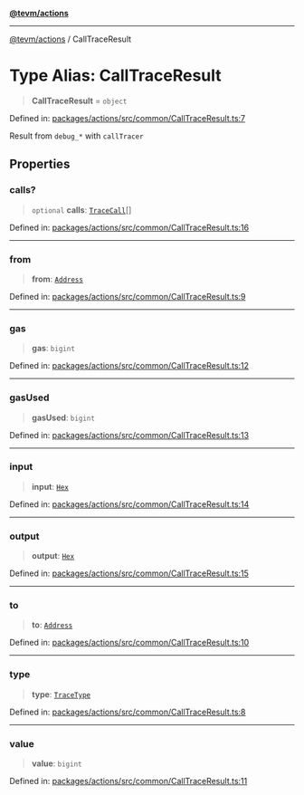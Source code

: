 [**@tevm/actions**](../README.md)

***

[@tevm/actions](../globals.md) / CallTraceResult

# Type Alias: CallTraceResult

> **CallTraceResult** = `object`

Defined in: [packages/actions/src/common/CallTraceResult.ts:7](https://github.com/evmts/tevm-monorepo/blob/main/packages/actions/src/common/CallTraceResult.ts#L7)

Result from `debug_*` with `callTracer`

## Properties

### calls?

> `optional` **calls**: [`TraceCall`](TraceCall.md)[]

Defined in: [packages/actions/src/common/CallTraceResult.ts:16](https://github.com/evmts/tevm-monorepo/blob/main/packages/actions/src/common/CallTraceResult.ts#L16)

***

### from

> **from**: [`Address`](Address.md)

Defined in: [packages/actions/src/common/CallTraceResult.ts:9](https://github.com/evmts/tevm-monorepo/blob/main/packages/actions/src/common/CallTraceResult.ts#L9)

***

### gas

> **gas**: `bigint`

Defined in: [packages/actions/src/common/CallTraceResult.ts:12](https://github.com/evmts/tevm-monorepo/blob/main/packages/actions/src/common/CallTraceResult.ts#L12)

***

### gasUsed

> **gasUsed**: `bigint`

Defined in: [packages/actions/src/common/CallTraceResult.ts:13](https://github.com/evmts/tevm-monorepo/blob/main/packages/actions/src/common/CallTraceResult.ts#L13)

***

### input

> **input**: [`Hex`](Hex.md)

Defined in: [packages/actions/src/common/CallTraceResult.ts:14](https://github.com/evmts/tevm-monorepo/blob/main/packages/actions/src/common/CallTraceResult.ts#L14)

***

### output

> **output**: [`Hex`](Hex.md)

Defined in: [packages/actions/src/common/CallTraceResult.ts:15](https://github.com/evmts/tevm-monorepo/blob/main/packages/actions/src/common/CallTraceResult.ts#L15)

***

### to

> **to**: [`Address`](Address.md)

Defined in: [packages/actions/src/common/CallTraceResult.ts:10](https://github.com/evmts/tevm-monorepo/blob/main/packages/actions/src/common/CallTraceResult.ts#L10)

***

### type

> **type**: [`TraceType`](TraceType.md)

Defined in: [packages/actions/src/common/CallTraceResult.ts:8](https://github.com/evmts/tevm-monorepo/blob/main/packages/actions/src/common/CallTraceResult.ts#L8)

***

### value

> **value**: `bigint`

Defined in: [packages/actions/src/common/CallTraceResult.ts:11](https://github.com/evmts/tevm-monorepo/blob/main/packages/actions/src/common/CallTraceResult.ts#L11)
